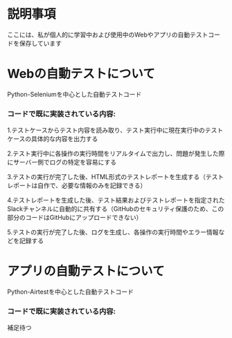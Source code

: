 # 説明事項

ここには、私が個人的に学習中および使用中のWebやアプリの自動テストコードを保存しています

# Webの自動テストについて

Python-Seleniumを中心とした自動テストコード

### コードで既に実装されている内容:

1.テストケースからテスト内容を読み取り、テスト実行中に現在実行中のテストケースの具体的な内容を出力する

2.テスト実行中に各操作の実行時間をリアルタイムで出力し、問題が発生した際にサーバー側でログの特定を容易にする

3.テストの実行が完了した後、HTML形式のテストレポートを生成する（テストレポートは自作で、必要な情報のみを記録できる）

4.テストレポートを生成した後、テスト結果およびテストレポートを指定されたSlackチャンネルに自動的に共有する（GitHubのセキュリティ保護のため、この部分のコードはGitHubにアップロードできない）

5.テストの実行が完了した後、ログを生成し、各操作の実行時間やエラー情報などを記録する

# アプリの自動テストについて

Python-Airtestを中心とした自動テストコード

### コードで既に実装されている内容:

補足待つ

